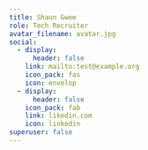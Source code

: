 ```yaml
---
title: Shaun Gwee
role: Tech Recruiter
avatar_filename: avatar.jpg
social:
  - display:
      header: false
    link: mailto:test@example.org
    icon_pack: fas
    icon: envelop
  - display:
      header: false
    icon_pack: fab
    link: likedin.com
    icon: linkedin
superuser: false
---
```

